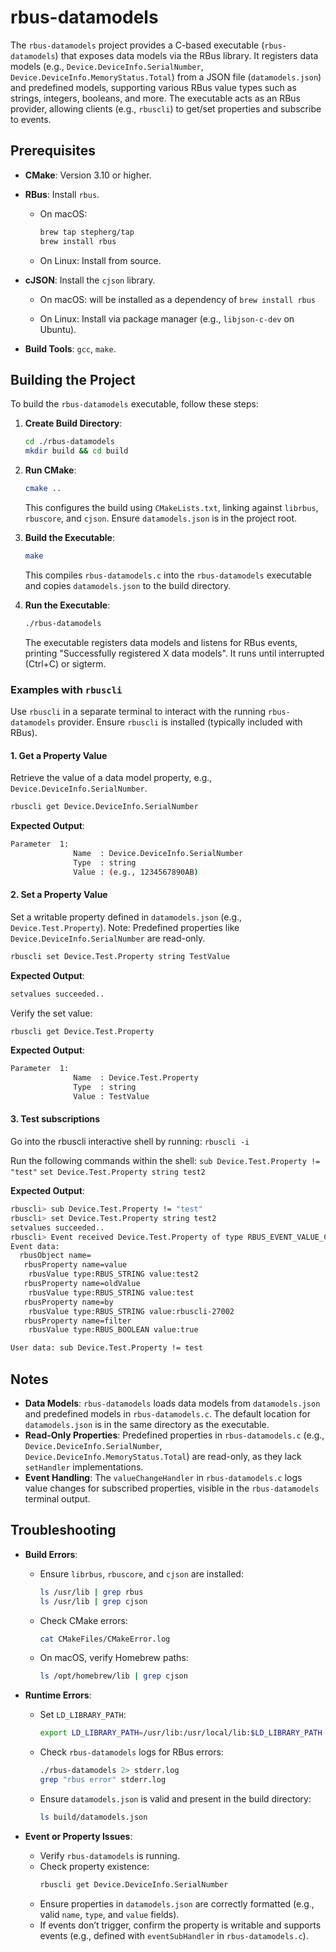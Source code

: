 # rbus-datamodels

The `rbus-datamodels` project provides a C-based executable (`rbus-datamodels`) that exposes data models via the RBus library. It registers data models (e.g., `Device.DeviceInfo.SerialNumber`, `Device.DeviceInfo.MemoryStatus.Total`) from a JSON file (`datamodels.json`) and predefined models, supporting various RBus value types such as strings, integers, booleans, and more. The executable acts as an RBus provider, allowing clients (e.g., `rbuscli`) to get/set properties and subscribe to events.

## Prerequisites

- **CMake**: Version 3.10 or higher.
- **RBus**: Install `rbus`.
  - On macOS:

    ```bash
    brew tap stepherg/tap
    brew install rbus
    ```

  - On Linux: Install from source.
  
- **cJSON**: Install the `cjson` library.
  - On macOS: will be installed as a dependency of `brew install rbus`

  - On Linux: Install via package manager (e.g., `libjson-c-dev` on Ubuntu).
- **Build Tools**: `gcc`, `make`.

## Building the Project

To build the `rbus-datamodels` executable, follow these steps:

1. **Create Build Directory**:

   ```bash
   cd ./rbus-datamodels
   mkdir build && cd build
   ```

2. **Run CMake**:

   ```bash
   cmake ..
   ```

   This configures the build using `CMakeLists.txt`, linking against `librbus`, `rbuscore`, and `cjson`. Ensure `datamodels.json` is in the project root.

3. **Build the Executable**:

   ```bash
   make
   ```

   This compiles `rbus-datamodels.c` into the `rbus-datamodels` executable and copies `datamodels.json` to the build directory.

4. **Run the Executable**:

   ```bash
   ./rbus-datamodels
   ```

   The executable registers data models and listens for RBus events, printing "Successfully registered X data models". It runs until interrupted (Ctrl+C) or sigterm.

### Examples with `rbuscli`

Use `rbuscli` in a separate terminal to interact with the running `rbus-datamodels` provider. Ensure `rbuscli` is installed (typically included with RBus).

#### 1. Get a Property Value
Retrieve the value of a data model property, e.g., `Device.DeviceInfo.SerialNumber`.

```bash
rbuscli get Device.DeviceInfo.SerialNumber
```

**Expected Output**:

```bash
Parameter  1:
              Name  : Device.DeviceInfo.SerialNumber
              Type  : string
              Value : (e.g., 1234567890AB)
```

#### 2. Set a Property Value
Set a writable property defined in `datamodels.json` (e.g., `Device.Test.Property`). Note: Predefined properties like `Device.DeviceInfo.SerialNumber` are read-only.

```bash
rbuscli set Device.Test.Property string TestValue
```

**Expected Output**:

```bash
setvalues succeeded..
```

Verify the set value:

```bash
rbuscli get Device.Test.Property
```

**Expected Output**:

```bash
Parameter  1:
              Name  : Device.Test.Property
              Type  : string
              Value : TestValue
```

#### 3. Test subscriptions

Go into the rbuscli interactive shell by running:
`rbuscli -i`

Run the following commands within the shell:
`sub Device.Test.Property != "test"`
`set Device.Test.Property string test2`

**Expected Output**:

```bash
rbuscli> sub Device.Test.Property != "test"
rbuscli> set Device.Test.Property string test2
setvalues succeeded..
rbuscli> Event received Device.Test.Property of type RBUS_EVENT_VALUE_CHANGED
Event data:
  rbusObject name=
   rbusProperty name=value
    rbusValue type:RBUS_STRING value:test2
   rbusProperty name=oldValue
    rbusValue type:RBUS_STRING value:test
   rbusProperty name=by
    rbusValue type:RBUS_STRING value:rbuscli-27002
   rbusProperty name=filter
    rbusValue type:RBUS_BOOLEAN value:true

User data: sub Device.Test.Property != test
```

## Notes

- **Data Models**: `rbus-datamodels` loads data models from `datamodels.json` and predefined models in `rbus-datamodels.c`. The default location for `datamodels.json` is in the same directory as the executable.
- **Read-Only Properties**: Predefined properties in `rbus-datamodels.c` (e.g., `Device.DeviceInfo.SerialNumber`, `Device.DeviceInfo.MemoryStatus.Total`) are read-only, as they lack `setHandler` implementations.
- **Event Handling**: The `valueChangeHandler` in `rbus-datamodels.c` logs value changes for subscribed properties, visible in the `rbus-datamodels` terminal output.

## Troubleshooting

- **Build Errors**:
  - Ensure `librbus`, `rbuscore`, and `cjson` are installed:
    ```bash
    ls /usr/lib | grep rbus
    ls /usr/lib | grep cjson
    ```
  - Check CMake errors:
    ```bash
    cat CMakeFiles/CMakeError.log
    ```
  - On macOS, verify Homebrew paths:
    ```bash
    ls /opt/homebrew/lib | grep cjson
    ```

- **Runtime Errors**:
  - Set `LD_LIBRARY_PATH`:
    ```bash
    export LD_LIBRARY_PATH=/usr/lib:/usr/local/lib:$LD_LIBRARY_PATH
    ```
  - Check `rbus-datamodels` logs for RBus errors:
    ```bash
    ./rbus-datamodels 2> stderr.log
    grep "rbus error" stderr.log
    ```
  - Ensure `datamodels.json` is valid and present in the build directory:
    ```bash
    ls build/datamodels.json
    ```

- **Event or Property Issues**:
  - Verify `rbus-datamodels` is running.
  - Check property existence:
    ```bash
    rbuscli get Device.DeviceInfo.SerialNumber
    ```
  - Ensure properties in `datamodels.json` are correctly formatted (e.g., valid `name`, `type`, and `value` fields).
  - If events don’t trigger, confirm the property is writable and supports events (e.g., defined with `eventSubHandler` in `rbus-datamodels.c`).

